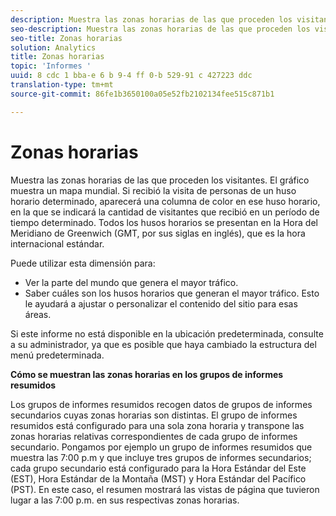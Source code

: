 ```yaml
---
description: Muestra las zonas horarias de las que proceden los visitantes. El gráfico muestra un mapa mundial. Si recibió la visita de personas de un huso horario determinado, aparecerá una columna de color en ese huso horario, en la que se indicará la cantidad de visitantes que recibió en un período de tiempo determinado. Todos los husos horarios se presentan en la Hora del Meridiano de Greenwich (GMT, por sus siglas en inglés), que es la hora internacional estándar.
seo-description: Muestra las zonas horarias de las que proceden los visitantes. El gráfico muestra un mapa mundial. Si recibió la visita de personas de un huso horario determinado, aparecerá una columna de color en ese huso horario, en la que se indicará la cantidad de visitantes que recibió en un período de tiempo determinado. Todos los husos horarios se presentan en la Hora del Meridiano de Greenwich (GMT, por sus siglas en inglés), que es la hora internacional estándar.
seo-title: Zonas horarias
solution: Analytics
title: Zonas horarias
topic: 'Informes '
uuid: 8 cdc 1 bba-e 6 b 9-4 ff 0-b 529-91 c 427223 ddc
translation-type: tm+mt
source-git-commit: 86fe1b3650100a05e52fb2102134fee515c871b1

---
```



# Zonas horarias

Muestra las zonas horarias de las que proceden los visitantes. El gráfico muestra un mapa mundial. Si recibió la visita de personas de un huso horario determinado, aparecerá una columna de color en ese huso horario, en la que se indicará la cantidad de visitantes que recibió en un período de tiempo determinado. Todos los husos horarios se presentan en la Hora del Meridiano de Greenwich (GMT, por sus siglas en inglés), que es la hora internacional estándar.

Puede utilizar esta dimensión para:

* Ver la parte del mundo que genera el mayor tráfico.
* Saber cuáles son los husos horarios que generan el mayor tráfico. Esto le ayudará a ajustar o personalizar el contenido del sitio para esas áreas.

Si este informe no está disponible en la ubicación predeterminada, consulte a su administrador, ya que es posible que haya cambiado la estructura del menú predeterminada.

**Cómo se muestran las zonas horarias en los grupos de informes resumidos**

Los grupos de informes resumidos recogen datos de grupos de informes secundarios cuyas zonas horarias son distintas. El grupo de informes resumidos está configurado para una sola zona horaria y transpone las zonas horarias relativas correspondientes de cada grupo de informes secundario. Pongamos por ejemplo un grupo de informes resumidos que muestra las 7:00 p.m y que incluye tres grupos de informes secundarios; cada grupo secundario está configurado para la Hora Estándar del Este (EST), Hora Estándar de la Montaña (MST) y Hora Estándar del Pacífico (PST). En este caso, el resumen mostrará las vistas de página que tuvieron lugar a las 7:00 p.m. en sus respectivas zonas horarias.
